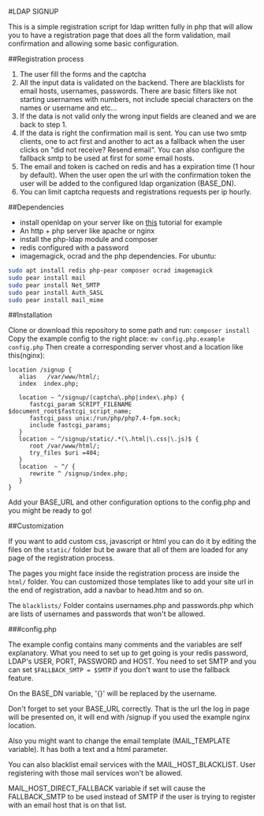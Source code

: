 #LDAP SIGNUP

This is a simple registration script for ldap written fully in php that will
allow you to have a registration page that does all the form validation, mail
confirmation and allowing some basic configuration.

##Registration process

1. The user fill the forms and the captcha
2. All the input data is validated on the backend. There are blacklists for
   email hosts, usernames, passwords. There are basic filters like not starting
   usernames with numbers, not include special characters on the names or
   username and etc... 
3. If the data is not valid only the wrong input fields are cleaned and we are
   back to step 1.
4. If the data is right the confirmation mail is sent. You can use two smtp
   clients, one to act first and another to act as a fallback when the user
   clicks on "did not receive? Resend email". You can also configure the
   fallback smtp to be used at first for some email hosts.
5. The email and token is cached on redis and has a expiration time (1 hour by
   default). When the user open the url with the confirmation token the user
   will be added to the configured ldap organization (BASE_DN).
6. You can limit captcha requests and registrations requests per ip hourly.

##Dependencies

* install openldap on your server like on [this](https://www.digitalocean.com/community/tutorials/how-to-install-and-configure-openldap-an-phpldapadmin-on-ubuntu-16-04) tutorial for example
* An http + php server like apache or nginx
* install the php-ldap module and composer
* redis configured with a password
* imagemagick, ocrad and the php dependencies. For ubuntu:
```sh
sudo apt install redis php-pear composer ocrad imagemagick
sudo pear install mail
sudo pear install Net_SMTP
sudo pear install Auth_SASL
sudo pear install mail_mime
```

##Installation

Clone or download this repository to some path and run: `composer install`
Copy the example config to the right place: `mv config.php.example config.php`
Then create a corresponding server vhost and a location like this(nginx):
```nginx
location /signup {
   alias   /var/www/html/;
   index  index.php;

   location ~ ^/signup/(captcha\.php|index\.php) {
      fastcgi_param SCRIPT_FILENAME $document_root$fastcgi_script_name;
      fastcgi_pass unix:/run/php/php7.4-fpm.sock;                      
      include fastcgi_params;                                          
   }                                                                    
   location ~ ^/signup/static/.*(\.html|\.css|\.js)$ {                  
      root /var/www/html/;                                             
      try_files $uri =404;                                             
   }                                                                               
   location  ~ ^/ {                                   
      rewrite ^ /signup/index.php;                                     
   }
}
```
Add your BASE_URL and other configuration options to the config.php and you
might be ready to go!

##Customization

If you want to add custom css, javascript or html you can do it by editing the files on the `static/`
folder but be aware that all of them are loaded for any page of the registration process.

The pages you might face inside the registration process are inside the `html/`
folder. You can customized those templates like to add your site url in the end
of registration, add a navbar to head.htm and so on.

The `blacklists/` Folder contains usernames.php and passwords.php which are
lists of usernames and passwords that won't be allowed.

###config.php

The example config contains many comments and the variables are self
explanatory. 
What you need to set up to get going is your redis password,
LDAP's USER, PORT, PASSWORD and HOST. You need to set SMTP and you can set
`$FALLBACK_SMTP = $SMTP` if you don't want to use the fallback feature.

On the BASE_DN variable, '{}' will be replaced by the username.

Don't forget to set your BASE_URL correctly. That is the url the log in page
will be presented on, it will end with /signup if you used the example nginx
location.

Also you might want to change the email template (MAIL_TEMPLATE variable). It
has both a text and a html parameter.

You can also blacklist email services with the MAIL_HOST_BLACKLIST. User
registering with those mail services won't be allowed.

MAIL_HOST_DIRECT_FALLBACK variable if set will cause the FALLBACK_SMTP to be
used instead of SMTP if the user is trying to register with an email host that
is on that list.
